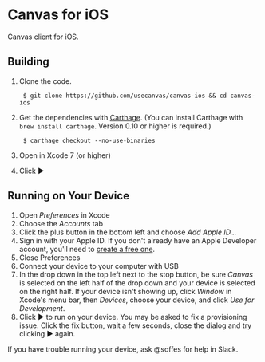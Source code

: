 # Canvas for iOS

Canvas client for iOS.


## Building

1. Clone the code.

        $ git clone https://github.com/usecanvas/canvas-ios && cd canvas-ios

2. Get the dependencies with [Carthage](https://github.com/carthage/carthage). (You can install Carthage with `brew install carthage`. Version 0.10 or higher is required.)

        $ carthage checkout --no-use-binaries

2. Open in Xcode 7 (or higher)

3. Click ▶️


## Running on Your Device

1. Open *Preferences* in Xcode
2. Choose the *Accounts* tab
3. Click the plus button in the bottom left and choose *Add Apple ID…*
4. Sign in with your Apple ID. If you don't already have an Apple Developer account, you'll need to [create a free one](https://developer.apple.com/membercenter/).
5. Close Preferences
6. Connect your device to your computer with USB
7. In the drop down in the top left next to the stop button, be sure *Canvas* is selected on the left half of the drop down and your device is selected on the right half. If your device isn't showing up, click *Window* in Xcode's menu bar, then *Devices*, choose your device, and click *Use for Development*.
8. Click ▶️ to run on your device. You may be asked to fix a provisioning issue. Click the fix button, wait a few seconds, close the dialog and try clicking ▶️ again.

If you have trouble running your device, ask @soffes for help in Slack.
